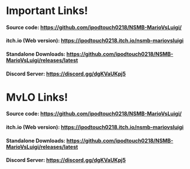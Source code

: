 # Important Links!

#### Source code: https://github.com/ipodtouch0218/NSMB-MarioVsLuigi/

#### itch.io (Web version): https://ipodtouch0218.itch.io/nsmb-mariovsluigi

#### Standalone Downloads: https://github.com/ipodtouch0218/NSMB-MarioVsLuigi/releases/latest

#### Discord Server: https://discord.gg/dgKVaUKpj5 

# MvLO Links!

#### Source code: https://github.com/ipodtouch0218/NSMB-MarioVsLuigi/

#### itch.io (Web version): https://ipodtouch0218.itch.io/nsmb-mariovsluigi

#### Standalone Downloads: https://github.com/ipodtouch0218/NSMB-MarioVsLuigi/releases/latest

#### Discord Server: https://discord.gg/dgKVaUKpj5 
